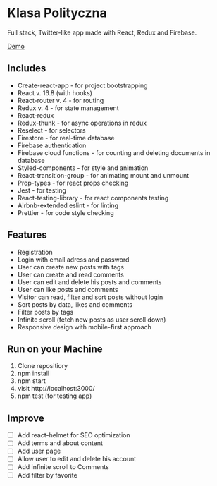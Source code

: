 # Klasa Polityczna

Full stack, Twitter-like app made with React, Redux and Firebase.

[Demo](https://political-stupidity.web.app)

## Includes

- Create-react-app - for project bootstrapping
- React v. 16.8 (with hooks)
- React-router v. 4 - for routing
- Redux v. 4 - for state management
- React-redux
- Redux-thunk - for async operations in redux
- Reselect - for selectors
- Firestore - for real-time database
- Firebase authentication
- Firebase cloud functions - for counting and deleting documents in database
- Styled-components - for style and animation
- React-transition-group - for animating mount and unmount
- Prop-types - for react props checking
- Jest - for testing
- React-testing-library - for react components testing
- Airbnb-extended eslint - for linting
- Prettier - for code style checking

## Features

- Registration
- Login with email adress and password
- User can create new posts with tags
- User can create and read comments
- User can edit and delete his posts and comments
- User can like posts and comments
- Visitor can read, filter and sort posts without login
- Sort posts by data, likes and comments
- Filter posts by tags
- Infinite scroll (fetch new posts as user scroll down)
- Responsive design with mobile-first approach

## Run on your Machine

1. Clone repositiory
2. npm install
3. npm start
4. visit http://localhost:3000/
5. npm test (for testing app)

## Improve

- [ ] Add react-helmet for SEO optimization
- [ ] Add terms and about content
- [ ] Add user page
- [ ] Allow user to edit and delete his account
- [ ] Add infinite scroll to Comments
- [ ] Add filter by favorite
